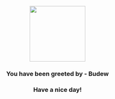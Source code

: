 <p align="center">
            <img src="https://raw.githubusercontent.com/PokeAPI/sprites/master/sprites/pokemon/406.png" width="150" height="150">
          </p>
          <h3 align="center">You have been greeted by - <b>Budew</b></h3>
          <h3 align="center">Have a nice day!</h3>
        